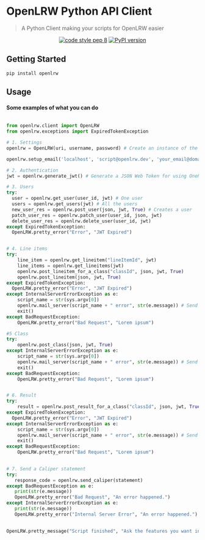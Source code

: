 # OpenLRW Python API Client


> A Python Client making your scripts for OpenLRW easier

<p align="center">
  <a href='https://www.python.org/dev/peps/pep-0008/'><img src="https://img.shields.io/badge/code%20style-pep8-orange.svg" alt="code style pep 8"></a>
  <a href="https://badge.fury.io/py/openlrw"><img src="https://badge.fury.io/py/openlrw.svg" alt="PyPI version"></a>
</p>

## Getting Started
` pip install openlrw `

## Usage

#### Some examples of what you can do

```python

from openlrw.client import OpenLRW
from openlrw.exceptions import ExpiredTokenException

# 1. Settings
openlrw = OpenLRW(uri, username, password) # Create an instance of the client

openlrw.setup_email('localhost', 'script@openlrw.dev', 'your_email@domain.com') # Allows you to send emails

# 2. Authentication
jwt = openlrw.generate_jwt() # Generate a JSON Web Token for using OneRoster routes

# 3. Users
try: 
  user = openlrw.get_user(user_id, jwt) # One user
  users = openlrw.get_users(jwt) # All the users
  new_user_res = openlrw.post_user(json, jwt, True) # Creates a user
  patch_user_res = openlrw.patch_user(user_id, json, jwt)
  delete_user_res = openlrw.delete_user(user_id, jwt)
except ExpiredTokenException:
  OpenLRW.pretty_error("Error", "JWT Expired")


# 4. Line items
try: 
    line_item = openlrw.get_lineitem("lineItemId", jwt)
    line_items = openlrw.get_lineitems(jwt)
    openlrw.post_lineitem_for_a_class("classId", json, jwt, True)
    openlrw.post_lineitem(json, jwt, True)
except ExpiredTokenException:
  OpenLRW.pretty_error("Error", "JWT Expired")
except InternalServerErrorException as e:
    script_name = str(sys.argv[0])
    openlrw.mail_server(script_name + " error", str(e.message)) # Send an email with the details
    exit()
except BadRequestException:
    OpenLRW.pretty_error("Bad Request", "Lorem ipsum")

#5 Class
try:
    openlrw.post_class(json, jwt, True)
except InternalServerErrorException as e:
    script_name = str(sys.argv[0])
    openlrw.mail_server(script_name + " error", str(e.message)) # Send an email with the details
    exit()
except BadRequestException:
    OpenLRW.pretty_error("Bad Request", "Lorem ipsum")


# 6. Result
try: 
    result = openlrw.post_result_for_a_class("classId", json, jwt, True)
except ExpiredTokenException:
  OpenLRW.pretty_error("Error", "JWT Expired")
except InternalServerErrorException as e:
    script_name = str(sys.argv[0])
    openlrw.mail_server(script_name + " error", str(e.message)) # Send an email with the details
    exit()
except BadRequestException:
    OpenLRW.pretty_error("Bad Request", "Lorem ipsum")

  
# 7. Send a Caliper statement
try:
   response_code = openlrw.send_caliper(statement)
except BadRequestException as e:
   print(str(e.message))
   OpenLRW.pretty_error("Bad Request", "An error happened.")
except InternalServerErrorException as e:
   print(str(e.message))
   OpenLRW.pretty_error("Internal Server Error", "An error happened.")
   

OpenLRW.pretty_message("Script finished", "Ask the features you want in the pull requests!")     
   
  
```
